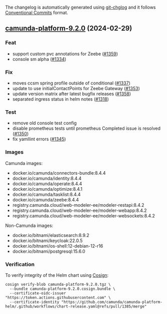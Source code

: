 The changelog is automatically generated using [git-chglog](https://github.com/git-chglog/git-chglog)
and it follows [Conventional Commits](https://www.conventionalcommits.org/en/v1.0.0/) format.


<a name="camunda-platform-9.2.0"></a>
## [camunda-platform-9.2.0](https://github.com/camunda/camunda-platform-helm/compare/camunda-platform-9.1.2...camunda-platform-9.2.0) (2024-02-29)

### Feat

* support custom pvc annotations for Zeebe ([#1359](https://github.com/camunda/camunda-platform-helm/issues/1359))
* console sm alpha ([#1334](https://github.com/camunda/camunda-platform-helm/issues/1334))

### Fix

* moves ccsm spring profile outside of conditional ([#1337](https://github.com/camunda/camunda-platform-helm/issues/1337))
* update to use initialContactPoints for Zeebe Gateway ([#1353](https://github.com/camunda/camunda-platform-helm/issues/1353))
* update version matrix after latest bugfix releases ([#1358](https://github.com/camunda/camunda-platform-helm/issues/1358))
* separated ingress status in helm notes ([#1318](https://github.com/camunda/camunda-platform-helm/issues/1318))

### Test

* remove old console test config
* disable prometheus tests until prometheus Completed issue is resolved ([#1350](https://github.com/camunda/camunda-platform-helm/issues/1350))
* fix yamllint errors ([#1345](https://github.com/camunda/camunda-platform-helm/issues/1345))
### Images

Camunda images:

- docker.io/camunda/connectors-bundle:8.4.4
- docker.io/camunda/identity:8.4.4
- docker.io/camunda/operate:8.4.4
- docker.io/camunda/optimize:8.4.1
- docker.io/camunda/tasklist:8.4.4
- docker.io/camunda/zeebe:8.4.4
- registry.camunda.cloud/web-modeler-ee/modeler-restapi:8.4.2
- registry.camunda.cloud/web-modeler-ee/modeler-webapp:8.4.2
- registry.camunda.cloud/web-modeler-ee/modeler-websockets:8.4.2

Non-Camunda images:

- docker.io/bitnami/elasticsearch:8.9.2
- docker.io/bitnami/keycloak:22.0.5
- docker.io/bitnami/os-shell:12-debian-12-r16
- docker.io/bitnami/postgresql:15.6.0

### Verification

To verify integrity of the Helm chart using [Cosign](https://docs.sigstore.dev/signing/quickstart/):

```shell
cosign verify-blob camunda-platform-9.2.0.tgz \
  --bundle camunda-platform-9.2.0.cosign.bundle \
  --certificate-oidc-issuer "https://token.actions.githubusercontent.com" \
  --certificate-identity "https://github.com/camunda/camunda-platform-helm/.github/workflows/chart-release.yaml@refs/pull/1385/merge"
```
